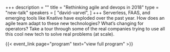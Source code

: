 +++
description = ""
title = "Rethinking agile and devops in 2018"
type = "new-talk"
speakers = [
        "david-varvel",
]
+++
Serverless, FAAS, and emerging tools like Knative have exploded over the past year. How does an agile team adapt to these new technologies? What’s changing for operators? Take a tour through some of the real companies trying to use all this cool new tech to solve real problems (at scale).

{{< event_link page="program" text="view full program" >}}